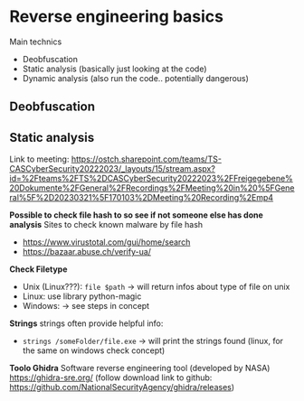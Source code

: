 # Reverse engineering basics

Main technics

- Deobfuscation
- Static analysis (basically just looking at the code)
- Dynamic analysis (also run the code.. potentially dangerous)


## Deobfuscation


## Static analysis

Link to meeting: https://ostch.sharepoint.com/teams/TS-CASCyberSecurity20222023/_layouts/15/stream.aspx?id=%2Fteams%2FTS%2DCASCyberSecurity20222023%2FFreigegebene%20Dokumente%2FGeneral%2FRecordings%2FMeeting%20in%20%5FGeneral%5F%2D20230321%5F170103%2DMeeting%20Recording%2Emp4 

**Possible to check file hash to so see if not someone else has done analysis**
Sites to check known malware by file hash
- https://www.virustotal.com/gui/home/search
- https://bazaar.abuse.ch/verify-ua/


**Check Filetype**
- Unix (Linux???): `file $path` -> will return infos about type of file on unix
- Linux: use library python-magic
- Windows: -> see steps in concept

**Strings**
strings often provide helpful info: 
- `strings /someFolder/file.exe` -> will print the strings found (linux, for the same on windows check concept)



**Toolo Ghidra**
Software reverse engineering tool (developed by NASA)
https://ghidra-sre.org/  (follow download link to github: https://github.com/NationalSecurityAgency/ghidra/releases)